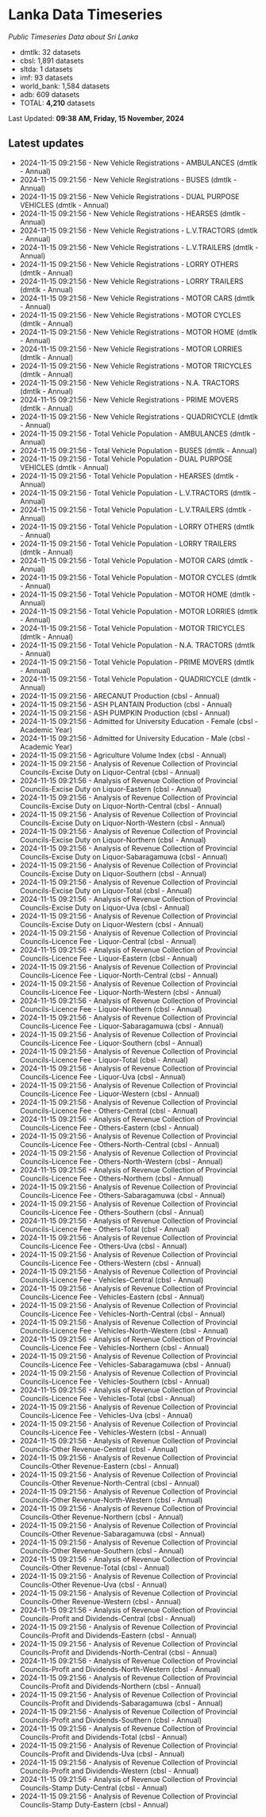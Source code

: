 # Lanka Data Timeseries
*Public Timeseries Data about Sri Lanka*

* dmtlk: 32 datasets
* cbsl: 1,891 datasets
* sltda: 1 datasets
* imf: 93 datasets
* world_bank: 1,584 datasets
* adb: 609 datasets
* TOTAL: **4,210** datasets

Last Updated: **09:38 AM, Friday, 15 November, 2024**

## Latest updates

* 2024-11-15 09:21:56 - New Vehicle Registrations - AMBULANCES (dmtlk - Annual)
* 2024-11-15 09:21:56 - New Vehicle Registrations - BUSES (dmtlk - Annual)
* 2024-11-15 09:21:56 - New Vehicle Registrations - DUAL PURPOSE VEHICLES (dmtlk - Annual)
* 2024-11-15 09:21:56 - New Vehicle Registrations - HEARSES (dmtlk - Annual)
* 2024-11-15 09:21:56 - New Vehicle Registrations - L.V.TRACTORS (dmtlk - Annual)
* 2024-11-15 09:21:56 - New Vehicle Registrations - L.V.TRAILERS (dmtlk - Annual)
* 2024-11-15 09:21:56 - New Vehicle Registrations - LORRY OTHERS (dmtlk - Annual)
* 2024-11-15 09:21:56 - New Vehicle Registrations - LORRY TRAILERS (dmtlk - Annual)
* 2024-11-15 09:21:56 - New Vehicle Registrations - MOTOR CARS (dmtlk - Annual)
* 2024-11-15 09:21:56 - New Vehicle Registrations - MOTOR CYCLES (dmtlk - Annual)
* 2024-11-15 09:21:56 - New Vehicle Registrations - MOTOR HOME (dmtlk - Annual)
* 2024-11-15 09:21:56 - New Vehicle Registrations - MOTOR LORRIES (dmtlk - Annual)
* 2024-11-15 09:21:56 - New Vehicle Registrations - MOTOR TRICYCLES (dmtlk - Annual)
* 2024-11-15 09:21:56 - New Vehicle Registrations - N.A. TRACTORS (dmtlk - Annual)
* 2024-11-15 09:21:56 - New Vehicle Registrations - PRIME MOVERS (dmtlk - Annual)
* 2024-11-15 09:21:56 - New Vehicle Registrations - QUADRICYCLE (dmtlk - Annual)
* 2024-11-15 09:21:56 - Total Vehicle Population - AMBULANCES (dmtlk - Annual)
* 2024-11-15 09:21:56 - Total Vehicle Population - BUSES (dmtlk - Annual)
* 2024-11-15 09:21:56 - Total Vehicle Population - DUAL PURPOSE VEHICLES (dmtlk - Annual)
* 2024-11-15 09:21:56 - Total Vehicle Population - HEARSES (dmtlk - Annual)
* 2024-11-15 09:21:56 - Total Vehicle Population - L.V.TRACTORS (dmtlk - Annual)
* 2024-11-15 09:21:56 - Total Vehicle Population - L.V.TRAILERS (dmtlk - Annual)
* 2024-11-15 09:21:56 - Total Vehicle Population - LORRY OTHERS (dmtlk - Annual)
* 2024-11-15 09:21:56 - Total Vehicle Population - LORRY TRAILERS (dmtlk - Annual)
* 2024-11-15 09:21:56 - Total Vehicle Population - MOTOR CARS (dmtlk - Annual)
* 2024-11-15 09:21:56 - Total Vehicle Population - MOTOR CYCLES (dmtlk - Annual)
* 2024-11-15 09:21:56 - Total Vehicle Population - MOTOR HOME (dmtlk - Annual)
* 2024-11-15 09:21:56 - Total Vehicle Population - MOTOR LORRIES (dmtlk - Annual)
* 2024-11-15 09:21:56 - Total Vehicle Population - MOTOR TRICYCLES (dmtlk - Annual)
* 2024-11-15 09:21:56 - Total Vehicle Population - N.A. TRACTORS (dmtlk - Annual)
* 2024-11-15 09:21:56 - Total Vehicle Population - PRIME MOVERS (dmtlk - Annual)
* 2024-11-15 09:21:56 - Total Vehicle Population - QUADRICYCLE (dmtlk - Annual)
* 2024-11-15 09:21:56 - ARECANUT Production (cbsl - Annual)
* 2024-11-15 09:21:56 - ASH PLANTAIN Production (cbsl - Annual)
* 2024-11-15 09:21:56 - ASH PUMPKIN Production (cbsl - Annual)
* 2024-11-15 09:21:56 - Admitted for University Education - Female (cbsl - Academic Year)
* 2024-11-15 09:21:56 - Admitted for University Education - Male (cbsl - Academic Year)
* 2024-11-15 09:21:56 - Agriculture Volume Index (cbsl - Annual)
* 2024-11-15 09:21:56 - Analysis of Revenue Collection of Provincial Councils-Excise Duty on Liquor-Central (cbsl - Annual)
* 2024-11-15 09:21:56 - Analysis of Revenue Collection of Provincial Councils-Excise Duty on Liquor-Eastern (cbsl - Annual)
* 2024-11-15 09:21:56 - Analysis of Revenue Collection of Provincial Councils-Excise Duty on Liquor-North-Central (cbsl - Annual)
* 2024-11-15 09:21:56 - Analysis of Revenue Collection of Provincial Councils-Excise Duty on Liquor-North-Western (cbsl - Annual)
* 2024-11-15 09:21:56 - Analysis of Revenue Collection of Provincial Councils-Excise Duty on Liquor-Northern (cbsl - Annual)
* 2024-11-15 09:21:56 - Analysis of Revenue Collection of Provincial Councils-Excise Duty on Liquor-Sabaragamuwa (cbsl - Annual)
* 2024-11-15 09:21:56 - Analysis of Revenue Collection of Provincial Councils-Excise Duty on Liquor-Southern (cbsl - Annual)
* 2024-11-15 09:21:56 - Analysis of Revenue Collection of Provincial Councils-Excise Duty on Liquor-Total (cbsl - Annual)
* 2024-11-15 09:21:56 - Analysis of Revenue Collection of Provincial Councils-Excise Duty on Liquor-Uva (cbsl - Annual)
* 2024-11-15 09:21:56 - Analysis of Revenue Collection of Provincial Councils-Excise Duty on Liquor-Western (cbsl - Annual)
* 2024-11-15 09:21:56 - Analysis of Revenue Collection of Provincial Councils-Licence Fee - Liquor-Central (cbsl - Annual)
* 2024-11-15 09:21:56 - Analysis of Revenue Collection of Provincial Councils-Licence Fee - Liquor-Eastern (cbsl - Annual)
* 2024-11-15 09:21:56 - Analysis of Revenue Collection of Provincial Councils-Licence Fee - Liquor-North-Central (cbsl - Annual)
* 2024-11-15 09:21:56 - Analysis of Revenue Collection of Provincial Councils-Licence Fee - Liquor-North-Western (cbsl - Annual)
* 2024-11-15 09:21:56 - Analysis of Revenue Collection of Provincial Councils-Licence Fee - Liquor-Northern (cbsl - Annual)
* 2024-11-15 09:21:56 - Analysis of Revenue Collection of Provincial Councils-Licence Fee - Liquor-Sabaragamuwa (cbsl - Annual)
* 2024-11-15 09:21:56 - Analysis of Revenue Collection of Provincial Councils-Licence Fee - Liquor-Southern (cbsl - Annual)
* 2024-11-15 09:21:56 - Analysis of Revenue Collection of Provincial Councils-Licence Fee - Liquor-Total (cbsl - Annual)
* 2024-11-15 09:21:56 - Analysis of Revenue Collection of Provincial Councils-Licence Fee - Liquor-Uva (cbsl - Annual)
* 2024-11-15 09:21:56 - Analysis of Revenue Collection of Provincial Councils-Licence Fee - Liquor-Western (cbsl - Annual)
* 2024-11-15 09:21:56 - Analysis of Revenue Collection of Provincial Councils-Licence Fee - Others-Central (cbsl - Annual)
* 2024-11-15 09:21:56 - Analysis of Revenue Collection of Provincial Councils-Licence Fee - Others-Eastern (cbsl - Annual)
* 2024-11-15 09:21:56 - Analysis of Revenue Collection of Provincial Councils-Licence Fee - Others-North-Central (cbsl - Annual)
* 2024-11-15 09:21:56 - Analysis of Revenue Collection of Provincial Councils-Licence Fee - Others-North-Western (cbsl - Annual)
* 2024-11-15 09:21:56 - Analysis of Revenue Collection of Provincial Councils-Licence Fee - Others-Northern (cbsl - Annual)
* 2024-11-15 09:21:56 - Analysis of Revenue Collection of Provincial Councils-Licence Fee - Others-Sabaragamuwa (cbsl - Annual)
* 2024-11-15 09:21:56 - Analysis of Revenue Collection of Provincial Councils-Licence Fee - Others-Southern (cbsl - Annual)
* 2024-11-15 09:21:56 - Analysis of Revenue Collection of Provincial Councils-Licence Fee - Others-Total (cbsl - Annual)
* 2024-11-15 09:21:56 - Analysis of Revenue Collection of Provincial Councils-Licence Fee - Others-Uva (cbsl - Annual)
* 2024-11-15 09:21:56 - Analysis of Revenue Collection of Provincial Councils-Licence Fee - Others-Western (cbsl - Annual)
* 2024-11-15 09:21:56 - Analysis of Revenue Collection of Provincial Councils-Licence Fee - Vehicles-Central (cbsl - Annual)
* 2024-11-15 09:21:56 - Analysis of Revenue Collection of Provincial Councils-Licence Fee - Vehicles-Eastern (cbsl - Annual)
* 2024-11-15 09:21:56 - Analysis of Revenue Collection of Provincial Councils-Licence Fee - Vehicles-North-Central (cbsl - Annual)
* 2024-11-15 09:21:56 - Analysis of Revenue Collection of Provincial Councils-Licence Fee - Vehicles-North-Western (cbsl - Annual)
* 2024-11-15 09:21:56 - Analysis of Revenue Collection of Provincial Councils-Licence Fee - Vehicles-Northern (cbsl - Annual)
* 2024-11-15 09:21:56 - Analysis of Revenue Collection of Provincial Councils-Licence Fee - Vehicles-Sabaragamuwa (cbsl - Annual)
* 2024-11-15 09:21:56 - Analysis of Revenue Collection of Provincial Councils-Licence Fee - Vehicles-Southern (cbsl - Annual)
* 2024-11-15 09:21:56 - Analysis of Revenue Collection of Provincial Councils-Licence Fee - Vehicles-Total (cbsl - Annual)
* 2024-11-15 09:21:56 - Analysis of Revenue Collection of Provincial Councils-Licence Fee - Vehicles-Uva (cbsl - Annual)
* 2024-11-15 09:21:56 - Analysis of Revenue Collection of Provincial Councils-Licence Fee - Vehicles-Western (cbsl - Annual)
* 2024-11-15 09:21:56 - Analysis of Revenue Collection of Provincial Councils-Other Revenue-Central (cbsl - Annual)
* 2024-11-15 09:21:56 - Analysis of Revenue Collection of Provincial Councils-Other Revenue-Eastern (cbsl - Annual)
* 2024-11-15 09:21:56 - Analysis of Revenue Collection of Provincial Councils-Other Revenue-North-Central (cbsl - Annual)
* 2024-11-15 09:21:56 - Analysis of Revenue Collection of Provincial Councils-Other Revenue-North-Western (cbsl - Annual)
* 2024-11-15 09:21:56 - Analysis of Revenue Collection of Provincial Councils-Other Revenue-Northern (cbsl - Annual)
* 2024-11-15 09:21:56 - Analysis of Revenue Collection of Provincial Councils-Other Revenue-Sabaragamuwa (cbsl - Annual)
* 2024-11-15 09:21:56 - Analysis of Revenue Collection of Provincial Councils-Other Revenue-Southern (cbsl - Annual)
* 2024-11-15 09:21:56 - Analysis of Revenue Collection of Provincial Councils-Other Revenue-Total (cbsl - Annual)
* 2024-11-15 09:21:56 - Analysis of Revenue Collection of Provincial Councils-Other Revenue-Uva (cbsl - Annual)
* 2024-11-15 09:21:56 - Analysis of Revenue Collection of Provincial Councils-Other Revenue-Western (cbsl - Annual)
* 2024-11-15 09:21:56 - Analysis of Revenue Collection of Provincial Councils-Profit and Dividends-Central (cbsl - Annual)
* 2024-11-15 09:21:56 - Analysis of Revenue Collection of Provincial Councils-Profit and Dividends-Eastern (cbsl - Annual)
* 2024-11-15 09:21:56 - Analysis of Revenue Collection of Provincial Councils-Profit and Dividends-North-Central (cbsl - Annual)
* 2024-11-15 09:21:56 - Analysis of Revenue Collection of Provincial Councils-Profit and Dividends-North-Western (cbsl - Annual)
* 2024-11-15 09:21:56 - Analysis of Revenue Collection of Provincial Councils-Profit and Dividends-Northern (cbsl - Annual)
* 2024-11-15 09:21:56 - Analysis of Revenue Collection of Provincial Councils-Profit and Dividends-Sabaragamuwa (cbsl - Annual)
* 2024-11-15 09:21:56 - Analysis of Revenue Collection of Provincial Councils-Profit and Dividends-Southern (cbsl - Annual)
* 2024-11-15 09:21:56 - Analysis of Revenue Collection of Provincial Councils-Profit and Dividends-Total (cbsl - Annual)
* 2024-11-15 09:21:56 - Analysis of Revenue Collection of Provincial Councils-Profit and Dividends-Uva (cbsl - Annual)
* 2024-11-15 09:21:56 - Analysis of Revenue Collection of Provincial Councils-Profit and Dividends-Western (cbsl - Annual)
* 2024-11-15 09:21:56 - Analysis of Revenue Collection of Provincial Councils-Stamp Duty-Central (cbsl - Annual)
* 2024-11-15 09:21:56 - Analysis of Revenue Collection of Provincial Councils-Stamp Duty-Eastern (cbsl - Annual)